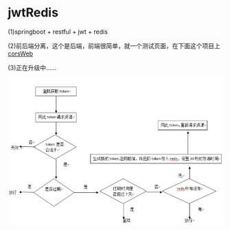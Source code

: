 # jwtRedis
(1)springboot + restful + jwt + redis  

(2)前后端分离，这个是后端，前端很简单，就一个测试页面，在下面这个项目上 [corsWeb](https://github.com/zsdnishishui/corsWeb) 

(3)正在升级中......

![image](https://github.com/zsdnishishui/uploadImg/blob/master/token流程图.png)
